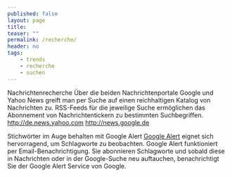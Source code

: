 ```yaml
---
published: false
layout: page
title: 
teaser: ""
permalink: /recherche/
header: no
tags:
	- trends
	- recherche
	- suchen
---
```


Nachrichtenrecherche
Über die beiden Nachrichtenportale Google und Yahoo News greift man per Suche auf einen reichhaltigen Katalog von Nachrichten zu. RSS-Feeds für die jeweilige Suche ermöglichen das Abonnement von Nachrichtentickern zu bestimmten Suchbegriffen.
http://de.news.yahoo.com
http://news.google.de

Stichwörter im Auge behalten mit Google Alert
[Google Alert][1] eignet sich hervorragend, um Schlagworte zu beobachten. Google Alert funktioniert per Email-Benachrichtigung. Sie abonnieren Schlagworte und sobald diese in Nachrichten oder in der Google-Suche neu auftauchen, benachrichtigt Sie der Google Alert Service von Google.

 [1]: http://www.google.com/alerts
 [2]: #
 [3]: #
 [4]: #
 [5]: #
 [6]: #
 [7]: #
 [8]: #
 [9]: #
 [10]: #